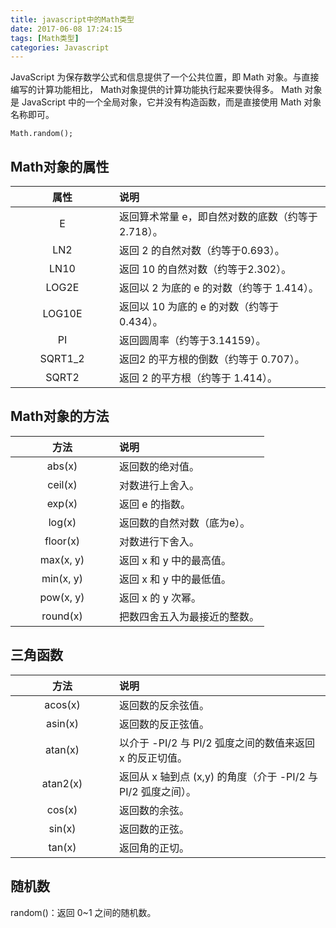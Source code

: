 ```yaml
---
title: javascript中的Math类型
date: 2017-06-08 17:24:15
tags: [Math类型]
categories: Javascript
---
```


JavaScript 为保存数学公式和信息提供了⼀个公共位置，即 Math 对象。与直接编写的计算功能相⽐， Math对象提供的计算功能执⾏起来要快得多。
Math 对象是 JavaScript 中的⼀个全局对象，它并没有构造函数，⽽是直接使⽤ Math 对象名称即可。

    Math.random();

<!--more-->
<style>
    table th:first-child{
        width: 150px;
    }
</style>

## Math对象的属性

| 属性     | 说明     |
| :------: | :------- |
| E | 返回算术常量 e，即⾃然对数的底数（约等于2.718）。| 
| LN2 | 返回 2 的⾃然对数（约等于0.693）。| 
| LN10 | 返回 10 的⾃然对数（约等于2.302）。| 
| LOG2E | 返回以 2 为底的 e 的对数（约等于 1.414）。| 
| LOG10E | 返回以 10 为底的 e 的对数（约等于0.434）。| 
| PI | 返回圆周率（约等于3.14159）。| 
| SQRT1_2 | 返回2 的平⽅根的倒数（约等于 0.707）。| 
| SQRT2 | 返回 2 的平⽅根（约等于 1.414）。| 

## Math对象的方法

| 方法     | 说明     |
| :------: | :------- |
| abs(x) | 返回数的绝对值。| 
| ceil(x) | 对数进⾏上舍⼊。| 
| exp(x) | 返回 e 的指数。| 
| log(x) | 返回数的⾃然对数（底为e）。| 
| floor(x) | 对数进⾏下舍⼊。| 
| max(x, y) | 返回 x 和 y 中的最⾼值。| 
| min(x, y) | 返回 x 和 y 中的最低值。| 
| pow(x, y) | 返回 x 的 y 次幂。| 
| round(x) | 把数四舍五⼊为最接近的整数。| 

## 三角函数

| 方法     | 说明     |
| :------: | :------- |
| acos(x) | 返回数的反余弦值。| 
| asin(x) | 返回数的反正弦值。| 
| atan(x) | 以介于 -PI/2 与 PI/2 弧度之间的数值来返回 x 的反正切值。| 
| atan2(x) | 返回从 x 轴到点 (x,y) 的⻆度（介于 -PI/2 与 PI/2 弧度之间）。| 
| cos(x) | 返回数的余弦。| 
| sin(x) | 返回数的正弦。| 
| tan(x) | 返回⻆的正切。| 

## 随机数

random()：返回 0~1 之间的随机数。
